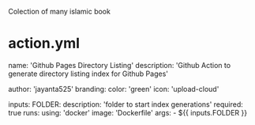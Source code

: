 Colection of many islamic book

# action.yml
name: 'Github Pages Directory Listing'
description: 'Github Action to generate directory listing index for Github Pages'

author: 'jayanta525'
branding:
  color: 'green'
  icon: 'upload-cloud'

inputs:
  FOLDER:
    description: 'folder to start index generations'
    required: true
runs:
  using: 'docker'
  image: 'Dockerfile'
  args:
    - ${{ inputs.FOLDER }}